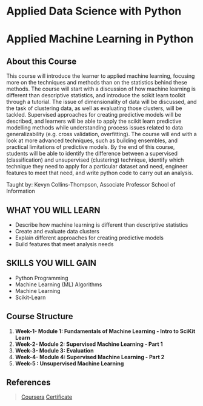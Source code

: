 # Applied Data Science with Python

# Applied Machine Learning in Python

## About this Course
This course will introduce the learner to applied machine learning, focusing more on the techniques and methods than on the statistics behind these methods. The course will start with a discussion of how machine learning is different than descriptive statistics, and introduce the scikit learn toolkit through a tutorial. The issue of dimensionality of data will be discussed, and the task of clustering data, as well as evaluating those clusters, will be tackled. Supervised approaches for creating predictive models will be described, and learners will be able to apply the scikit learn predictive modelling methods while understanding process issues related to data generalizability (e.g. cross validation, overfitting). The course will end with a look at more advanced techniques, such as building ensembles, and practical limitations of predictive models. By the end of this course, students will be able to identify the difference between a supervised (classification) and unsupervised (clustering) technique, identify which technique they need to apply for a particular dataset and need, engineer features to meet that need, and write python code to carry out an analysis. 

Taught by:  Kevyn Collins-Thompson, Associate Professor
School of Information

## WHAT YOU WILL LEARN
* Describe how machine learning is different than descriptive statistics
* Create and evaluate data clusters
* Explain different approaches for creating predictive models
* Build features that meet analysis needs

## SKILLS YOU WILL GAIN
* Python Programming
* Machine Learning (ML) Algorithms
* Machine Learning
* Scikit-Learn

## Course Structure
1. **Week-1- Module 1: Fundamentals of Machine Learning - Intro to SciKit Learn**
2. **Week-2- Module 2: Supervised Machine Learning - Part 1**
3. **Week-3- Module 3: Evaluation**
4. **Week-4- Module 4: Supervised Machine Learning - Part 2** 
5. **Week-5 : Unsupervised Machine Learning**

## References 
> [Coursera](https://www.coursera.org/learn/python-machine-learning)
> [Certificate](https://www.coursera.org/account/accomplishments/certificate/8KYL3U56CAEB)